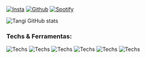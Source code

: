 [![Insta](https://img.shields.io/badge/Instagram-E4405F?style=for-the-badge&logo=instagram&logoColor=white)](https://www.instagram.com/pedro__tangi/)
[![Github](https://img.shields.io/badge/GitHub-100000?style=for-the-badge&logo=github&logoColor=white)](https://github.com/pedrohtangi)
[![Spotify](https://img.shields.io/badge/Spotify-1ED760?&style=for-the-badge&logo=spotify&logoColor=white)](https://open.spotify.com/user/lp4k0gqm96jmaruk9fbha9lb5)

![Tangi GitHub stats](https://github-readme-stats.vercel.app/api?username=pedrohtangi&show_icons=true&theme=dark)

### Techs & Ferramentas:

![Techs](https://img.shields.io/badge/Adobe%20after%20affects-CF96FD?style=for-the-badge&logo=Adobe%20after%20effects&logoColor=393665)
![Techs](https://img.shields.io/badge/Adobe%20Photoshop-31A8FF?style=for-the-badge&logo=Adobe%20Photoshop&logoColor=black)
![Techs](https://img.shields.io/badge/Adobe%20Premiere%20Pro-9999FF?style=for-the-badge&logo=Adobe%20Premiere%20Pro&logoColor=white)
![Techs](https://img.shields.io/badge/Visual_Studio-5C2D91?style=for-the-badge&logo=visual%20studio&logoColor=white)
![Techs](https://img.shields.io/badge/Windows-0078D6?style=for-the-badge&logo=windows&logoColor=white)
![Techs](https://img.shields.io/badge/Android-3DDC84?style=for-the-badge&logo=android&logoColor=white)
